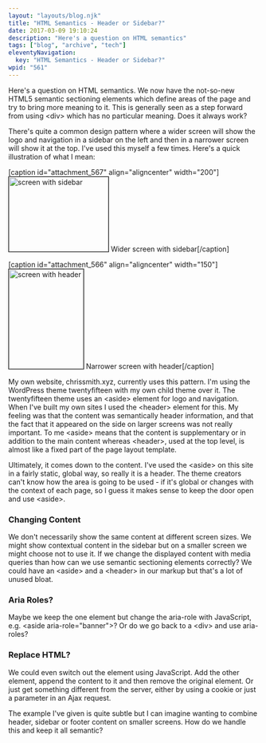```yaml
---
layout: "layouts/blog.njk"
title: "HTML Semantics - Header or Sidebar?"
date: 2017-03-09 19:10:24
description: "Here's a question on HTML semantics"
tags: ["blog", "archive", "tech"]
eleventyNavigation:
  key: "HTML Semantics - Header or Sidebar?"
wpid: "561"
---
```


Here's a question on HTML semantics. We now have the not-so-new HTML5 semantic sectioning elements which define areas of the page and try to bring more meaning to it. This is generally seen as a step forward from using &lt;div&gt; which has no particular meaning. Does it always work?

There's quite a common design pattern where a wider screen will show the logo and navigation in a sidebar on the left and then in a narrower screen will show it at the top. I've used this myself a few times. Here's a quick illustration of what I mean:

<div style="clear: both;">

[caption id="attachment_567" align="aligncenter" width="200"]<img class="wp-image-567 size-full" style="border: solid 1px #000;" src="/img/2017/03/screen-with-sidebar.png" alt="screen with sidebar" width="200" height="150" /> Wider screen with sidebar[/caption]

[caption id="attachment_566" align="aligncenter" width="150"]<img class="wp-image-566 size-full" style="border: solid 1px #000;" src="/img/2017/03/screen-with-header.png" alt="screen with header" width="150" height="200" /> Narrower screen with header[/caption]

</div>
My own website, chrissmith.xyz, currently uses this pattern. I'm using the WordPress theme twentyfifteen with my own child theme over it. The twentyfifteen theme uses an &lt;aside&gt; element for logo and navigation. When I've built my own sites I used the &lt;header&gt; element for this. My feeling was that the content was semantically header information, and that the fact that it appeared on the side on larger screens was not really important. To me &lt;aside&gt; means that the content is supplementary or in addition to the main content whereas &lt;header&gt;, used at the top level, is almost like a fixed part of the page layout template.

Ultimately, it comes down to the content. I've used the &lt;aside&gt; on this site in a fairly static, global way, so really it is a header. The theme creators can't know how the area is going to be used - if it's global or changes with the context of each page, so I guess it makes sense to keep the door open and use &lt;aside&gt;.

<h3>Changing Content</h3>
We don't necessarily show the same content at different screen sizes. We might show contextual content in the sidebar but on a smaller screen we might choose not to use it. If we change the displayed content with media queries than how can we use semantic sectioning elements correctly? We could have an &lt;aside&gt; and a &lt;header&gt; in our markup but that's a lot of unused bloat.
<h3>Aria Roles?</h3>
Maybe we keep the one element but change the aria-role with JavaScript, e.g. &lt;aside aria-role="banner"&gt;? Or do we go back to a &lt;div&gt; and use aria-roles?
<h3>Replace HTML?</h3>
We could even switch out the element using JavaScript. Add the other element, append the content to it and then remove the original element. Or just get something different from the server, either by using a cookie or just a parameter in an Ajax request.

The example I've given is quite subtle but I can imagine wanting to combine header, sidebar or footer content on smaller screens. How do we handle this and keep it all semantic?

&nbsp;
